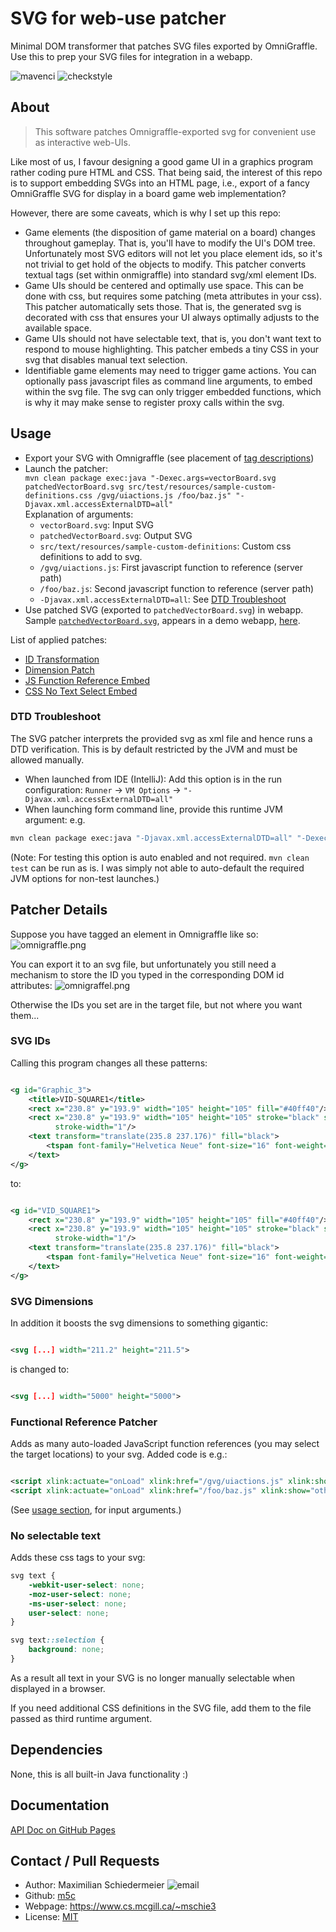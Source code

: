 # SVG for web-use patcher

Minimal DOM transformer that patches SVG files exported by OmniGraffle. Use this to prep your SVG files for integration
in a webapp.

![mavenci](https://github.com/m5c/SvgPatcher/actions/workflows/maven.yml/badge.svg)
![checkstyle](https://img.shields.io/badge/checkstyle-google-blue)

## About

 > This software patches Omnigraffle-exported svg for convenient use as interactive web-UIs.

Like most of us, I favour designing a good game UI in a graphics program rather coding pure HTML and CSS.
That being said, the interest of this repo is to support embedding SVGs into an HTML page, i.e., export of a fancy
OmniGraffle SVG for display in a board game web implementation?

However, there are some caveats, which is why I set up this repo:

* Game elements (the disposition of game material on a board) changes throughout gameplay. That is, you'll have to
  modify the UI's DOM tree. Unfortunately most SVG editors will not let you place element ids, so it's not trivial to
  get hold of the objects to modify. This patcher converts textual tags (set within onmigraffle) into standard svg/xml
  element IDs.
* Game UIs should be centered and optimally use space. This can be done with css, but requires some patching (meta
  attributes in your css). This patcher automatically sets those. That is, the generated svg is decorated with css that
  ensures your UI always optimally adjusts to the available space.
* Game UIs should not have selectable text, that is, you don't want text to respond to mouse highlighting. This patcher
  embeds a tiny CSS in your svg that disables manual text selection.
* Identifiable game elements may need to trigger game actions. You can optionally pass javascript files as command line
  arguments, to embed within the svg file. The svg can only trigger embedded functions, which is why it may make sense
  to register proxy calls within the svg.


## Usage

* Export your SVG with Omnigraffle (see placement of [tag descriptions](#patcher-details))
* Launch the patcher:  
  ```mvn clean package exec:java "-Dexec.args=vectorBoard.svg patchedVectorBoard.svg src/test/resources/sample-custom-definitions.css /gvg/uiactions.js /foo/baz.js" "-Djavax.xml.accessExternalDTD=all"```  
  Explanation of arguments:
    * ```vectorBoard.svg```: Input SVG
    * ```patchedVectorBoard.svg```: Output SVG
    * `src/text/resources/sample-custom-definitions`: Custom css definitions to add to svg.
    * ```/gvg/uiactions.js```: First javascript function to reference (server path)
    * ```/foo/baz.js```: Second javascript function to reference  (server path)
    * ```-Djavax.xml.accessExternalDTD=all```: See [DTD Troubleshoot](#dtd-troubleshoot)
* Use patched SVG (exported to ```patchedVectorBoard.svg```) in webapp.  
  Sample [```patchedVectorBoard.svg```](patchedVectorBoard.svg), appears in a demo
  webapp, [here](https://github.com/kartoffelquadrat/GenericVectorGame).

List of applied patches:

* [ID Transformation](#svg-ids)
* [Dimension Patch](#svg-dimensions)
* [JS Function Reference Embed](#functional-reference-patcher)
* [CSS No Text Select Embed](#no-selectable-text)

### DTD Troubleshoot

The SVG patcher interprets the provided svg as xml file and hence runs a DTD verification. This is by default restricted by the JVM and must be allowed manually.

* When launched from IDE (IntelliJ): Add this option is in the run
  configuration: ```Runner``` -> ```VM Options``` -> ```"-Djavax.xml.accessExternalDTD=all"```
* When launching form command line, provide this runtime JVM argument: e.g.

```bash
mvn clean package exec:java "-Djavax.xml.accessExternalDTD=all" "-Dexec.args=vectorBoard.svg patchedVectorBoard.svg src/test/resources/sample-custom-definitions.css /gvg/uiactions.js /foo/baz.js"
```  

(Note: For testing this option is auto enabled and not required. ```mvn clean test``` can be run as is. I was simply not
able to auto-default the required JVM options for non-test launches.)

## Patcher Details

Suppose you have tagged an element in Omnigraffle like so:  
![omnigraffle.png](markdown/omnigraffle.png)

You can export it to an svg file, but unfortunately you still need a mechanism to store the ID you typed in the
corresponding DOM id attributes:
![omnigraffel.png](markdown/export.png)

Otherwise the IDs you set are in the target file, but not where you want them...

### SVG IDs

Calling this program changes all these patterns:

```xml

<g id="Graphic_3">
    <title>VID-SQUARE1</title>
    <rect x="230.8" y="193.9" width="105" height="105" fill="#40ff40"/>
    <rect x="230.8" y="193.9" width="105" height="105" stroke="black" stroke-linecap="round" stroke-linejoin="round"
          stroke-width="1"/>
    <text transform="translate(235.8 237.176)" fill="black">
        <tspan font-family="Helvetica Neue" font-size="16" font-weight="400" fill="black" x="34.156" y="15">361</tspan>
    </text>
</g>
```

to:

```xml

<g id="VID_SQUARE1">
    <rect x="230.8" y="193.9" width="105" height="105" fill="#40ff40"/>
    <rect x="230.8" y="193.9" width="105" height="105" stroke="black" stroke-linecap="round" stroke-linejoin="round"
          stroke-width="1"/>
    <text transform="translate(235.8 237.176)" fill="black">
        <tspan font-family="Helvetica Neue" font-size="16" font-weight="400" fill="black" x="34.156" y="15">361</tspan>
    </text>
</g>
```

### SVG Dimensions

In addition it boosts the svg dimensions to something gigantic:

```xml

<svg [...] width="211.2" height="211.5">
```

is changed to:

```xml

<svg [...] width="5000" height="5000">
```

### Functional Reference Patcher

Adds as many auto-loaded JavaScript function references (you may select the target locations) to your svg.
Added code is e.g.:

```svg

<script xlink:actuate="onLoad" xlink:href="/gvg/uiactions.js" xlink:show="other" xlink:type="simple"/>
<script xlink:actuate="onLoad" xlink:href="/foo/baz.js" xlink:show="other" xlink:type="simple"/>
```

(See [usage section](#usage), for input arguments.)

### No selectable text

Adds these css tags to your svg:

```css
svg text {
    -webkit-user-select: none;
    -moz-user-select: none;
    -ms-user-select: none;
    user-select: none;
}

svg text::selection {
    background: none;
}
```

As a result all text in your SVG is no longer manually selectable when displayed in a browser.

If you need additional CSS definitions in the SVG file, add them to the file passed as third runtime argument.

## Dependencies

None, this is all built-in Java functionality  :)

## Documentation

[API Doc on GitHub Pages](https://m5c.github.io/SvgPatcher/eu/kartoffelquadrat/svgpatcher/package-summary.html)

## Contact / Pull Requests

* Author: Maximilian Schiedermeier ![email](markdown/email.png)
* Github: [m5c](https://github.com/m5c)
* Webpage: https://www.cs.mcgill.ca/~mschie3
* License: [MIT](https://opensource.org/licenses/MIT)


